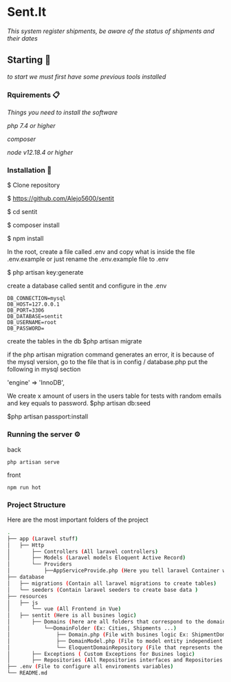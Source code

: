 # Sent.It

_This system register shipments, be aware of the status of shipments and their dates_

## Starting 🚀

_to start we must first have some previous tools installed_

### Rquirements 📋

_Things you need to install the software_

_php 7.4 or higher_

_composer_

_node v12.18.4 or higher_

### Installation 🔧
$ Clone repository

$ https://github.com/Alejo5600/sentit

$ cd sentit

$ composer install

$ npm install

In the root, create a file called .env and copy what is inside the file .env.example
or just rename the .env.example file to .env

$ php artisan key:generate

create a database called sentit
and configure in the .env
```
DB_CONNECTION=mysql
DB_HOST=127.0.0.1
DB_PORT=3306
DB_DATABASE=sentit
DB_USERNAME=root
DB_PASSWORD=
```
create the tables in the db
$php artisan migrate


if the php artisan migration command generates an error, it is because of the mysql version, go to the file that is in config / database.php
put the following in mysql section

'engine' => 'InnoDB',

We create x amount of users in the users table for tests with random emails and key equals to password.
$php artisan db:seed

$php artisan passport:install

### Running the server ⚙
back️
```
php artisan serve
```
front
```
npm run hot
```

### Project Structure
Here are the most important folders of the project
```bash
.
├── app (Laravel stuff)
│   ├── Http
│       ├── Controllers (All laravel controllers)
│       ├── Models (Laravel models Eloquent Active Record)
│       └── Providers
│           ├──AppServiceProvide.php (Here you tell laravel Container wich class instantiate depending on interface type)
├── database
│   ├── migrations (Contain all laravel migrations to create tables)
│   └── seeders (Contain laravel seeders to create base data )
├── resources
│   ├── js
│       └── vue (All Frontend in Vue)
│   ├── sentit (Here is all busines logic)
│       ├── Domains (here are all folders that correspond to the domain)
│           └──DomainFolder (Ex: Cities, Shipments ...)
│               ├── Domain.php (File with busines logic Ex: ShipmentDomain.php)
│               ├── DomainModel.php (File to model entity independient from the framework)
│               └── EloquentDomainRepository (File that represents the repository for Eloquent Orm)
│       ├── Exceptions ( Custom Exceptions for Busines logic)
│       ├── Repositories (All Repositories interfaces and Repositories super class) 
├── .env (File to configure all enviroments variables)
└── README.md
```
